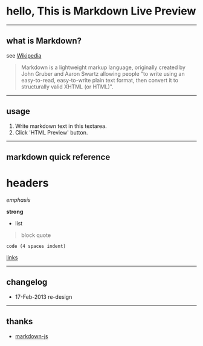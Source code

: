 # hello, This is Markdown Live Preview

----
## what is Markdown?
see [Wikipedia](https://en.wikipedia.org/wiki/Markdown)

> Markdown is a lightweight markup language,
> originally created by John Gruber and Aaron Swartz allowing people
> "to write using an easy-to-read, easy-to-write plain text format,
> then convert it to structurally valid XHTML (or HTML)".

----
## usage
1. Write markdown text in this textarea.
2. Click 'HTML Preview' button.

----
## markdown quick reference
# headers

*emphasis*

**strong**

* list

>block quote

    code (4 spaces indent)
[links](https://wikipedia.org)

----
## changelog
* 17-Feb-2013 re-design

----
## thanks
* [markdown-js](https://github.com/evilstreak/markdown-js)